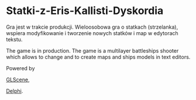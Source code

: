 # Statki-z-Eris-Kallisti-Dyskordia

Gra jest w trakcie produkcji. Wieloosobowa gra o statkach (strzelanka), wspiera modyfikowanie i tworzenie nowych statków i map w edytorach tekstu.


The game is in production. The game is a multilayer battleships shooter which allows to change and to create maps and ships models in text editors.


Powered by

[GLScene](http://glscene.sourceforge.net),

[Delphi](https://www.embarcadero.com/products/delphi).

